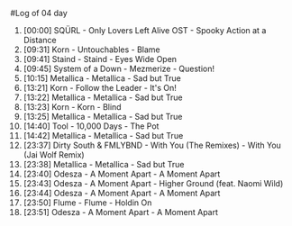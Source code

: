 #Log of 04 day

1. [00:00] SQÜRL - Only Lovers Left Alive OST - Spooky Action at a Distance
1. [09:31] Korn - Untouchables - Blame
1. [09:41] Staind - Staind - Eyes Wide Open
1. [09:45] System of a Down - Mezmerize - Question!
1. [10:15] Metallica - Metallica - Sad but True
1. [13:21] Korn - Follow the Leader - It's On!
1. [13:22] Metallica - Metallica - Sad but True
1. [13:23] Korn - Korn - Blind
1. [13:25] Metallica - Metallica - Sad but True
1. [14:40] Tool - 10,000 Days - The Pot
1. [14:42] Metallica - Metallica - Sad but True
1. [23:37] Dirty South & FMLYBND - With You (The Remixes) - With You (Jai Wolf Remix)
1. [23:38] Metallica - Metallica - Sad but True
1. [23:40] Odesza - A Moment Apart - A Moment Apart
1. [23:43] Odesza - A Moment Apart - Higher Ground (feat. Naomi Wild)
1. [23:44] Odesza - A Moment Apart - A Moment Apart
1. [23:50] Flume - Flume - Holdin On
1. [23:51] Odesza - A Moment Apart - A Moment Apart
